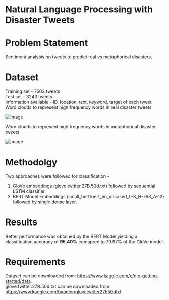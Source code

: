 # Natural Language Processing with Disaster Tweets

# Problem Statement
Sentiment analysis on tweets to predict real vs metaphorical disasters.

# Dataset
Training set - 7503 tweets\
Test set - 3243 tweets\
Information available - ID, location, text, keyword, target of each tweet\
Word clouds to represent high frequency words in real disaster tweets

![image](https://user-images.githubusercontent.com/68511654/129452955-a81d2aeb-cb75-4ac3-be57-07396d3567a1.png)

Word clouds to represent high frequency words in metaphorical disaster tweets

![image](https://user-images.githubusercontent.com/68511654/129452963-1ec4f1f9-17b9-4260-b647-60da23d0411c.png)

# Methodolgy
Two approaches were followed for classification -
1. GloVe embeddings (glove.twitter.27B.50d.txt) followed by sequential LSTM classifier 
2. BERT Model Embeddings (small_bert/bert_en_uncased_L-8_H-768_A-12) followed by single dense layer.

# Results
Better performance was obtained by the BERT Model yielding a classification accuracy of **95.40%** comapred to 79.97% of the GloVe model.

# Requirements
Dataset can be downloaded from: https://www.kaggle.com/c/nlp-getting-started/data \
glove.twitter.27B.50d.txt can be downloaded from: https://www.kaggle.com/baodier/glovetwitter27b50dtxt





